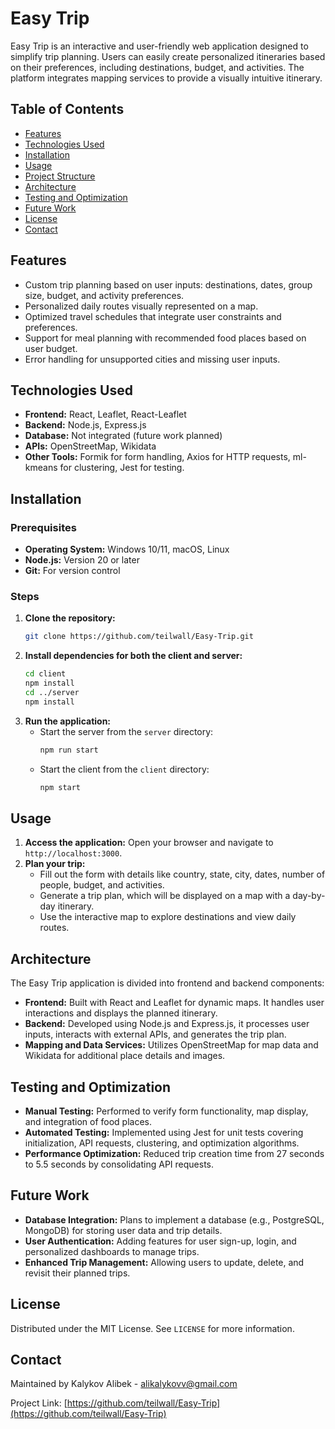 # Easy Trip

Easy Trip is an interactive and user-friendly web application designed to simplify trip planning. Users can easily create personalized itineraries based on their preferences, including destinations, budget, and activities. The platform integrates mapping services to provide a visually intuitive itinerary.

## Table of Contents
- [Features](#features)
- [Technologies Used](#technologies-used)
- [Installation](#installation)
- [Usage](#usage)
- [Project Structure](#project-structure)
- [Architecture](#architecture)
- [Testing and Optimization](#testing-and-optimization)
- [Future Work](#future-work)
- [License](#license)
- [Contact](#contact)

## Features
- Custom trip planning based on user inputs: destinations, dates, group size, budget, and activity preferences.
- Personalized daily routes visually represented on a map.
- Optimized travel schedules that integrate user constraints and preferences.
- Support for meal planning with recommended food places based on user budget.
- Error handling for unsupported cities and missing user inputs.

## Technologies Used
- **Frontend:** React, Leaflet, React-Leaflet
- **Backend:** Node.js, Express.js
- **Database:** Not integrated (future work planned)
- **APIs:** OpenStreetMap, Wikidata
- **Other Tools:** Formik for form handling, Axios for HTTP requests, ml-kmeans for clustering, Jest for testing.

## Installation

### Prerequisites
- **Operating System:** Windows 10/11, macOS, Linux
- **Node.js:** Version 20 or later
- **Git:** For version control

### Steps
1. **Clone the repository:**
    ```bash
    git clone https://github.com/teilwall/Easy-Trip.git
    ```
2. **Install dependencies for both the client and server:**
    ```bash
    cd client
    npm install
    cd ../server
    npm install
    ```
3. **Run the application:**
    - Start the server from the `server` directory:
      ```bash
      npm run start
      ```
    - Start the client from the `client` directory:
      ```bash
      npm start
      ```

## Usage

1. **Access the application:** Open your browser and navigate to `http://localhost:3000`.
2. **Plan your trip:**
   - Fill out the form with details like country, state, city, dates, number of people, budget, and activities.
   - Generate a trip plan, which will be displayed on a map with a day-by-day itinerary.
   - Use the interactive map to explore destinations and view daily routes.



## Architecture

The Easy Trip application is divided into frontend and backend components:
- **Frontend:** Built with React and Leaflet for dynamic maps. It handles user interactions and displays the planned itinerary.
- **Backend:** Developed using Node.js and Express.js, it processes user inputs, interacts with external APIs, and generates the trip plan.
- **Mapping and Data Services:** Utilizes OpenStreetMap for map data and Wikidata for additional place details and images.

## Testing and Optimization
- **Manual Testing:** Performed to verify form functionality, map display, and integration of food places.
- **Automated Testing:** Implemented using Jest for unit tests covering initialization, API requests, clustering, and optimization algorithms.
- **Performance Optimization:** Reduced trip creation time from 27 seconds to 5.5 seconds by consolidating API requests.

## Future Work
- **Database Integration:** Plans to implement a database (e.g., PostgreSQL, MongoDB) for storing user data and trip details.
- **User Authentication:** Adding features for user sign-up, login, and personalized dashboards to manage trips.
- **Enhanced Trip Management:** Allowing users to update, delete, and revisit their planned trips.

## License
Distributed under the MIT License. See `LICENSE` for more information.

## Contact
Maintained by Kalykov Alibek - [alikalykovv@gmail.com](mailto:alikalykovv@gmail.com)

Project Link: [https://github.com/teilwall/Easy-Trip](https://github.com/teilwall/Easy-Trip)
